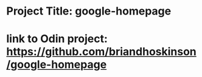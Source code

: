 # Project Title: google-homepage
# link to Odin project: https://github.com/briandhoskinson/google-homepage
